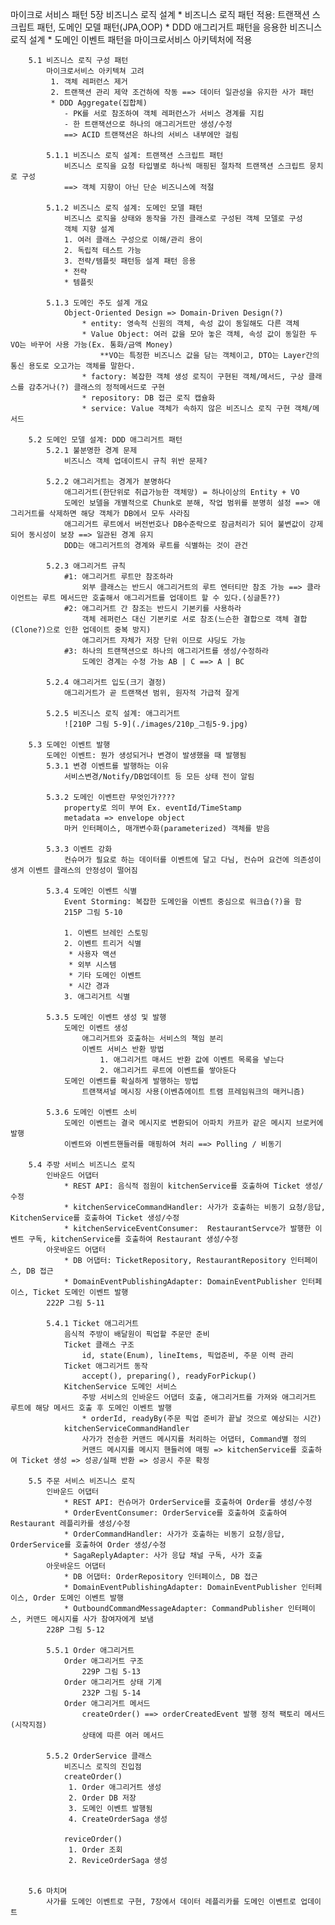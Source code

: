 마이크로 서비스 패턴 
	5장 비즈니스 로직 설계
		* 비즈니스 로직 패턴 적용: 트랜잭션 스크립트 패턴, 도메인 모델 패턴(JPA,OOP)
		* DDD 애그리거트 패턴을 응용한 비즈니스 로직 설계
		* 도메인 이벤트 패턴을 마이크로서비스 아키텍처에 적용
	
		5.1 비즈니스 로직 구성 패턴
			마이크로서비스 아키텍쳐 고려
			 1. 객체 레퍼런스 제거
			 2. 트랜잭션 관리 제약 조건하에 작동 ==> 데이터 일관성을 유지한 사가 패턴
			 * DDD Aggregate(집합체)
				- PK를 서로 참조하여 객체 레퍼런스가 서비스 경계를 지킴
				- 한 트랜잭션으로 하나의 애그리거트만 생성/수정
				==> ACID 트랜잭션은 하나의 서비스 내부에만 걸림
			
			5.1.1 비즈니스 로직 설계: 트랜잭션 스크립트 패턴
				비즈니스 로직을 요청 타입별로 하나씩 매핑된 절차적 트랜잭션 스크립트 뭉치로 구성
				==> 객체 지향이 아닌 단순 비즈니스에 적절
			
			5.1.2 비즈니스 로직 설계: 도메인 모델 패턴
				비즈니스 로직을 상태와 동작을 가진 클래스로 구성된 객체 모델로 구성
				객체 지향 설계
				1. 여러 클래스 구성으로 이해/관리 용이
				2. 독립적 테스트 가능
				3. 전략/템플릿 패턴등 설계 패턴 응용
				* 전략
				* 템플릿
				
			5.1.3 도메인 주도 설계 개요 
				Object-Oriented Design => Domain-Driven Design(?)
					* entity: 영속적 신원의 객체, 속성 값이 동일해도 다른 객체
					* Value Object: 여러 값을 모아 놓은 객체, 속성 값이 동일한 두 VO는 바꾸어 사용 가능(Ex. 통화/금액 Money)
						**VO는 특정한 비즈니스 값을 담는 객체이고, DTO는 Layer간의 통신 용도로 오고가는 객체를 말한다.
					* factory: 복잡한 객체 생성 로직이 구현된 객체/메서드, 구상 클래스를 감추거나(?) 클래스의 정적메서드로 구현
					* repository: DB 접근 로직 캡슐화
					* service: Value 객체가 속하지 않은 비즈니스 로직 구현 객체/메서드
				
		5.2 도메인 모델 설계: DDD 애그리거트 패턴
			5.2.1 불분명한 경계 문제
				비즈니스 객체 업데이트시 규칙 위반 문제?
				
			5.2.2 애그리거트는 경계가 분명하다
				애그리거트(한단위로 취급가능한 객체망) = 하나이상의 Entity + VO 
				도메인 보델을 개별적으로 Chunk로 분해, 작업 범위를 분명히 설정 ==> 애그리거트를 삭제하면 해당 객체가 DB에서 모두 사라짐
				애그리거트 루트에서 버전번호나 DB수준락으로 잠금처리가 되어 불변값이 강제되어 동시성이 보장 ==> 일관된 경계 유지
				DDD는 애그리거트의 경계와 루트를 식별하는 것이 관건
				
			5.2.3 애그리거트 규칙
				#1: 애그리거트 루트만 참조하라
					외부 클래스는 반드시 애그리거트의 루트 엔터티만 참조 가능 ==> 클라이언트는 루트 메서드만 호출해서 애그리거트를 업데이트 할 수 있다.(싱글톤??)
				#2: 애그리거트 간 참조는 반드시 기본키를 사용하라
					객체 레퍼런스 대신 기본키로 서로 참조(느슨한 결합으로 객체 결합(Clone?)으로 인한 업데이트 중복 방지)
					애그리거트 자체가 저장 단위 이므로 샤딩도 가능
				#3: 하나의 트랜잭션으로 하나의 애그리거트를 생성/수정하라
					도메인 경계는 수정 가능 AB | C ==> A | BC 
				
			5.2.4 애그리거트 입도(크기 결정)
				애그리거트가 곧 트랜잭션 범위, 원자적 가급적 잘게
			
			5.2.5 비즈니스 로직 설계: 애그리거트
				![210P 그림 5-9](./images/210p_그림5-9.jpg)
				
		5.3 도메인 이벤트 발행
			도메인 이벤트: 뭔가 생성되거나 변경이 발생했을 때 발행됨
			5.3.1 변경 이벤트를 발행하는 이유
				서비스변경/Notify/DB업데이트 등 모든 상태 전이 알림
				
			5.3.2 도메인 이벤트란 무엇인가????
				property로 의미 부여 Ex. eventId/TimeStamp
				metadata => envelope object
				마커 인터페이스, 매개변수화(parameterized) 객체를 받음
				
			5.3.3 이벤트 강화
				컨슈머가 필요로 하는 데이터를 이벤트에 달고 다님, 컨슈머 요건에 의존성이 생겨 이벤트 클래스의 안정성이 떨어짐
				
			5.3.4 도메인 이벤트 식별
				Event Storming: 복잡한 도메인을 이벤트 중심으로 워크숍(?)을 함
				215P 그림 5-10
				
				1. 이벤트 브레인 스토밍
				2. 이벤트 트리거 식별
				 * 사용자 액션
				 * 외부 시스템
				 * 기타 도메인 이벤트
				 * 시간 경과
				3. 애그리거트 식별
				
			5.3.5 도메인 이벤트 생성 및 발행
				도메인 이벤트 생성
					애그리거트와 호출하는 서비스의 책임 분리
					이벤트 서비스 반환 방법
						1. 애그리거트 매서드 반환 값에 이벤트 목록을 넣는다
						2. 애그리거트 루트에 이벤트를 쌓아둔다
				도메인 이벤트를 확실하게 발행하는 방법
					트랜잭셔널 메시징 사용(이벤츄에이트 트램 프레임워크의 매커니즘)
			
			5.3.6 도메인 이벤트 소비
				도메인 이벤트는 결국 메시지로 변환되어 아파치 카프카 같은 메시지 브로커에 발행
				이벤트와 이벤트핸들러를 매핑하여 처리 ==> Polling / 비동기
		
		5.4 주방 서비스 비즈니스 로직
			인바운드 어댑터
				* REST API: 음식적 점원이 kitchenService를 호출하여 Ticket 생성/수정
				* kitchenServiceCommandHandler: 사가가 호출하는 비동기 요청/응답, KitchenService를 호출하여 Ticket 생성/수정
				* kitchenServiceEventConsumer:  RestaurantServce가 발행한 이벤트 구독, kitchenService를 호출하여 Restaurant 생성/수정
			아웃바운드 어댑터
				* DB 어댑터: TicketRepository, RestaurantRepository 인터페이스, DB 접근
				* DomainEventPublishingAdapter: DomainEventPublisher 인터페이스, Ticket 도메인 이벤트 발행
			222P 그림 5-11
			
			5.4.1 Ticket 애그리거트
				음식적 주방이 배달원이 픽업할 주문만 준비
				Ticket 클래스 구조
					id, state(Enum), lineItems, 픽업준비, 주문 이력 관리 
				Ticket 애그리거트 동작
					accept(), preparing(), readyForPickup()
				KitchenService 도메인 서비스
					주방 서비스의 인바운드 어댑터 호출, 애그리거트를 가져와 애그리거트 루트에 해당 메서드 호출 후 도메인 이벤트 발행
					* orderId, readyBy(주문 픽업 준비가 끝날 것으로 예상되는 시간)
				kitchenServiceCommandHandler
					사가가 전송한 커맨드 메시지를 처리하는 어댑터, Command별 정의 
					커맨드 메시지를 메시지 핸들러에 매핑 => kitchenService를 호출하여 Ticket 생성 => 성공/실패 반환 => 성공시 주문 확정
				
		5.5 주문 서비스 비즈니스 로직
			인바운드 어댑터
				* REST API: 컨슈머가 OrderService를 호출하여 Order를 생성/수정
				* OrderEventConsumer: OrderService를 호출하여 호출하여 Restaurant 레플리카를 생성/수정
				* OrderCommandHandler: 사가가 호출하는 비동기 요청/응답, OrderService를 호출하여 Order 생성/수정
				* SagaReplyAdapter: 사가 응답 채널 구독, 사가 호출
			아웃바운드 어댑터
				* DB 어댑터: OrderRepository 인터페이스, DB 접근
				* DomainEventPublishingAdapter: DomainEventPublisher 인터페이스, Order 도메인 이벤트 발행
				* OutboundCommandMessageAdapter: CommandPublisher 인터페이스, 커맨드 메시지를 사가 참여자에게 보냄
			228P 그림 5-12
			
			5.5.1 Order 애그리거트
				Order 애그리거트 구조
					229P 그림 5-13
				Order 애그리거트 상태 기계
					232P 그림 5-14
				Order 애그리거트 메서드
					createOrder() ==> orderCreatedEvent 발행 정적 팩토리 메서드(시작지점)
					상태에 따른 여러 메서드
			
			5.5.2 OrderService 클래스
				비즈니스 로직의 진입점
				createOrder()
				 1. Order 애그리거트 생성
				 2. Order DB 저장
				 3. 도메인 이벤트 발행됨
				 4. CreateOrderSaga 생성
				 
				reviceOrder()
				 1. Order 조회
				 2. ReviceOrderSaga 생성
				
				
		5.6 마치며
			사가를 도메인 이벤트로 구현, 7장에서 데이터 레플리카를 도메인 이벤트로 업데이트
		

